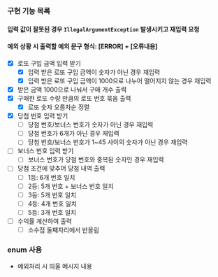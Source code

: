 ### 구현 기능 목록
#### 입력 값이 잘못된 경우 `IllegalArgumentException` 발생시키고 재입력 요청
#### 예외 상황 시 출력할 예외 문구 형식: [ERROR] + [오류내용]
- [x] 로또 구입 금액 입력 받기
  - [x] 입력 받은 로또 구입 금액이 숫자가 아닌 경우 재입력
  - [x] 입력 받은 로또 구입 금액이 1000으로 나누어 떨어지지 않는 경우 재입력
- [x] 받은 금액 1000으로 나눠서 구매 개수 출력
- [x] 구매한 로또 수량 만큼의 로또 번호 묶음 출력
  - [x] 로또 숫자 오름차순 정렬
- [x] 당첨 번호 입력 받기
  - [ ] 당첨 번호/보너스 번호가 숫자가 아닌 경우 재입력
  - [ ] 당첨 번호가 6개가 아닌 경우 재입력
  - [ ] 당첨 번호/보너스 번호가 1~45 사이의 숫자가 아닌 경우 재입력
- [ ] 보너스 번호 입력 받기
  - [ ] 보너스 번호가 당첨 번호와 중복된 숫자인 경우 재입력
- [ ] 당첨 조건에 맞추어 당첨 내역 출력
  - [ ] 1등: 6개 번호 일치
  - [ ] 2등: 5개 번호 + 보너스 번호 일치
  - [ ] 3등: 5개 번호 일치
  - [ ] 4등: 4개 번호 일치
  - [ ] 5등: 3개 번호 일치
- [ ] 수익률 계산하여 출력
  - [ ] 소수점 둘째자리에서 반올림

### enum 사용
- 예외처리 시 띄울 메시지 내용
